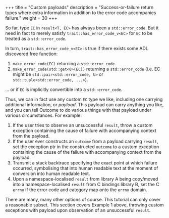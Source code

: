 +++
title = "Custom payloads"
description = "Success-or-failure return types where extra information in addition to the error code accompanies failure."
weight = 30
+++

So far, type `EC` in `result<T, EC>` has always been a `std::error_code`. But it need
in fact to merely satisfy `trait::has_error_code_v<EC>` for `EC` to be treated as a
`std::error_code`.

In turn, `trait::has_error_code_v<EC>` is true if there exists some ADL discovered free
function:

1. `make_error_code(EC)` returning a `std::error_code`.
2. `make_error_code(std::get<0>(EC))` returning a `std::error_code` (i.e. EC might be
`std::pair<std::error_code, U>` or `std::tuple<std::error_code, ...>`).

... or if `EC` is implicitly convertible into a `std::error_code`.

Thus, we can in fact use any custom `EC` type we like, including one carrying additional
information, or *payload*. This payload can carry anything you like, and you can tell
Outcome to do various things with that payload under various circumstances. For example:

1. If the user tries to observe an unsuccessful `result`, throw a custom exception
containing the cause of failure with accompanying context from the payload.
2. If the user ever constructs an `outcome` from a payload carrying `result`,
set the exception ptr in the constructed `outcome` to a custom exception
containing the cause of the failure with accompanying context from the payload.
3. Transmit a stack backtrace specifying the exact point at which failure occurred,
symbolising that into human readable text at the moment of conversion into human
readable text.
4. Upon a namespace-localised `result` from library A being copy/moved into a
namespace-localised `result` from C bindings library B, set the C `errno` if
the error code and category map onto the `errno` domain.

There are many, many other options of course. This tutorial can only cover a
reasonable subset. This section covers Example 1 above, throwing custom exceptions
with payload upon observation of an unsuccessful `result`.
